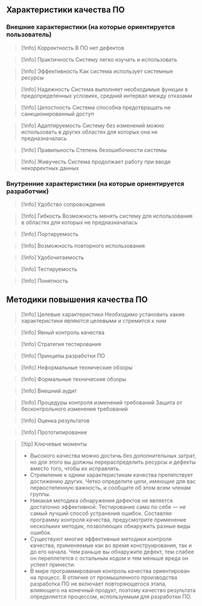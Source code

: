 ## Характеристики качества ПО

### Внешние характеристики (на которые ориентируется пользователь)

>[!info] Корректность
>В ПО нет дефектов

>[!info] Практичность
>Систему легко изучать и использовать

>[!info] Эффективность
>Как система использует системные ресурсы

>[!info] Надежность
>Система выполняет необходимые функции в предопределенных условиях, средний интервал между отказами

>[!info] Целостность
>Система способна предотвращать не санкционированный доступ

>[!info] Адаптируемость
>Систему без изменений можно использовать в других областях для которых она не предназначалась

>[!info] Правильность
>Степень безошибочности системы

>[!info] Живучесть
>Система продолжает работу при вводе некорректных данных

### Внутренние характеристики (на которые ориентируется разработчик)

>[!info] Удобство сопровождения

>[!info] Гибкость
>Возможность менять систему для использования в областях для которых не предназначалась

>[!info] Портируемость

>[!info] Возможность повторного использования

>[!info] Удобочитаемость

>[!info] Тестируемость

>[!info] Понятность

## Методики повышения качества ПО

>[!info] Целевые характеристики
>Необходимо установить какие характеристики являются целевыми и стремится к ним

>[!info] Явный контроль качества

>[!info] Стратегия тестирования

>[!info] Принципы разработки ПО

>[!info] Неформальные технические обзоры

>[!info] Формальные технические обзоры

>[!info] Внешний аудит

>[!info] Процедуры контроля изменений требований
>Защита от бесконтрольного изменения требований 

>[!info] Оценка результатов

>[!info] Прототипирование

>[!tip] Ключевые моменты
>* Высокого качества можно достичь без дополнительных затрат, но для этого вы должны перераспределить ресурсы и  дефекты вместо того, чтобы их исправлять.
>* Стремление к одним характеристикам качества препятствует достижению других. Четко определите цели, имеющие для вас  первостепенную важность, и сообщите об этом всем членам группы.
>* Никакая методика обнаружения дефектов не является достаточно эффективной. Тестирование само по себе — не самый лучший  способ устранения ошибок. Составляя программу контроля качества, предусмотрите применение нескольких методик,  позволяющих обнаружить разные виды ошибок.
>* Существуют многие эффективные методики контроля качества, применяемые как во время конструирования, так и до его  начала. Чем раньше вы обнаружите дефект, тем слабее он переплетется с остальным кодом и тем меньше вреда он успеет  принести.
>* В мире программирования контроль качества ориентирован на процесс. В отличие от промышленного производства разработка  ПО не включает повторяющегося этапа, влияющего на конечный продукт, поэтому качество результата определяется  процессом, используемым для разработки ПО.
